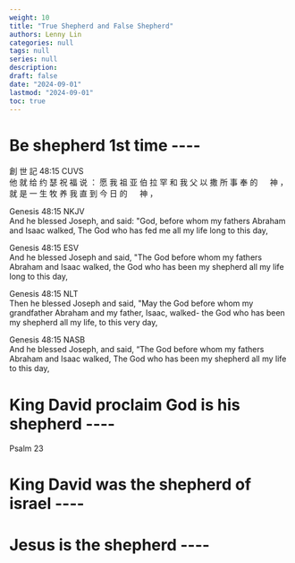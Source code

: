 ```yaml
---
weight: 10
title: "True Shepherd and False Shepherd"
authors: Lenny Lin
categories: null
tags: null
series: null
description: 
draft: false
date: "2024-09-01"
lastmod: "2024-09-01"
toc: true
---
```


<!--more-->

# Be shepherd 1st time ----

創 世 記 48:15 CUVS  
他 就 给 约 瑟 祝 福 说 ： 愿 我 祖 亚 伯 拉 罕 和 我 父 以 撒 所 事 奉 的 　 神 ， 就 是 一 生 <a class = "blue">牧 养</a> 我 直 到 今 日 的 　 神 ，

Genesis 48:15 NKJV  
And he blessed Joseph, and said: "God, before whom my fathers Abraham and Isaac walked, The God who <a class = "blue">has fed</a> me all my life long to this day,

Genesis 48:15 ESV  
And he blessed Joseph and said, "The God before whom my fathers Abraham and Isaac walked, the God who <a class = "blue">has been my shepherd</a> all my life long to this day,

Genesis 48:15 NLT  
Then he blessed Joseph and said, "May the God before whom my grandfather Abraham and my father, Isaac, walked- the God who <a class = "blue">has been my shepherd</a> all my life, to this very day,

Genesis 48:15 NASB  
And he blessed Joseph, and said, “The God before whom my fathers Abraham and Isaac walked, The God who <a class = "blue">has been my shepherd</a> all my life to this day,


# King David proclaim God is his shepherd ----

Psalm 23

# King David was the shepherd of israel ----



# Jesus is the shepherd ----


